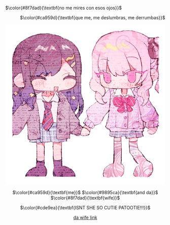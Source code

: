 <!-- skibidi -->

$\color{#8f7dad}{\textbf{no me mires con esos ojos}}$

<p align="right">
$\color{#ca959d}{\textbf{que me, me deslumbras, me derrumbas}}$

<p align="center">
<img src="the wife.png" alt="me and wife">

<p align="center">
$\color{#ca959d}{\textbf{me}}$ $\color{#9895ca}{\textbf{and da}}$ $\color{#8f7dad}{\textbf{wife}}$

<p align="center">
$\color{#cde9ea}{\textbf{ISNT SHE SO CUTIE PATOOTIE!!!}}$ 

<div align="center">

[da wife link](https://github.com/your-reader)

<!-- end -->

